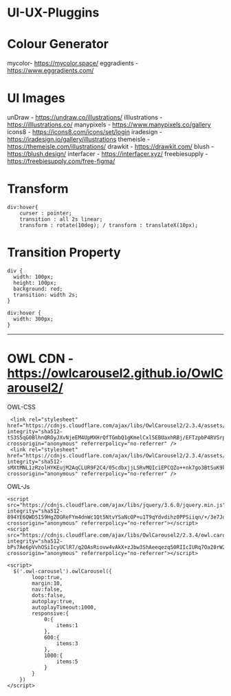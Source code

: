 # UI-UX-Pluggins

# Colour Generator 
mycolor- https://mycolor.space/
eggradients - https://www.eggradients.com/

# UI Images
unDraw - https://undraw.co/illustrations/
illlustrations - https://illlustrations.co/
manypixels - https://www.manypixels.co/gallery
icons8 - https://icons8.com/icons/set/login
iradesign - https://iradesign.io/gallery/illustrations
themeisle - https://themeisle.com/illustrations/
drawkit - https://drawkit.com/
blush - https://blush.design/
interfacer - https://interfacer.xyz/
freebiesupply - https://freebiesupply.com/free-figma/

# Transform
```shell
div:hover{
    curser : pointer;
    transition : all 2s linear;
    transform : rotate(10deg); / transform : translateX(10px);

```

# Transition Property
```shell
div {
  width: 100px;
  height: 100px;
  background: red;
  transition: width 2s;
}

div:hover {
  width: 300px;
}
```

<hr>

# OWL CDN  - https://owlcarousel2.github.io/OwlCarousel2/

OWL-CSS
```shell
 <link rel="stylesheet" href="https://cdnjs.cloudflare.com/ajax/libs/OwlCarousel2/2.3.4/assets/owl.carousel.min.css" integrity="sha512-tS3S5qG0BlhnQROyJXvNjeEM4UpMXHrQfTGmbQ1gKmelCxlSEBUaxhRBj/EFTzpbP4RVSrpEikbmdJobCvhE3g==" crossorigin="anonymous" referrerpolicy="no-referrer" />
 <link rel="stylesheet" href="https://cdnjs.cloudflare.com/ajax/libs/OwlCarousel2/2.3.4/assets/owl.theme.default.min.css" integrity="sha512-sMXtMNL1zRzolHYKEujM2AqCLUR9F2C4/05cdbxjjLSRvMQIciEPCQZo++nk7go3BtSuK9kfa/s+a4f4i5pLkw==" crossorigin="anonymous" referrerpolicy="no-referrer" />
```

OWL-Js
```shell
<script src="https://cdnjs.cloudflare.com/ajax/libs/jquery/3.6.0/jquery.min.js" integrity="sha512-894YE6QWD5I59HgZOGReFYm4dnWc1Qt5NtvYSaNcOP+u1T9qYdvdihz0PPSiiqn/+/3e7Jo4EaG7TubfWGUrMQ==" crossorigin="anonymous" referrerpolicy="no-referrer"></script>
<script src="https://cdnjs.cloudflare.com/ajax/libs/OwlCarousel2/2.3.4/owl.carousel.min.js" integrity="sha512-bPs7Ae6pVvhOSiIcyUClR7/q2OAsRiovw4vAkX+zJbw3ShAeeqezq50RIIcIURq7Oa20rW2n2q+fyXBNcU9lrw==" crossorigin="anonymous" referrerpolicy="no-referrer"></script>

<script>
  $('.owl-carousel').owlCarousel({
        loop:true,
        margin:10,
        nav:false,
        dots:false,
        autoplay:true,
        autoplayTimeout:1000,
        responsive:{
            0:{
                items:1
            },
            600:{
                items:3
            },
            1000:{
                items:5
            }
        }
    })
</script>
```
